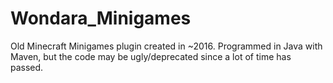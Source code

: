 # Wondara_Minigames

Old Minecraft Minigames plugin created in ~2016.
Programmed in Java with Maven, but the code may be ugly/deprecated since a lot of time has passed.
